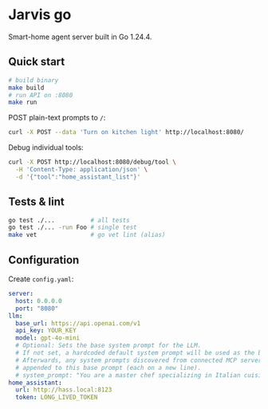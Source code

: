 # Jarvis go

Smart-home agent server built in Go 1.24.4.

## Quick start
```bash
# build binary
make build
# run API on :8080
make run
```

POST plain-text prompts to `/`:
```bash
curl -X POST --data 'Turn on kitchen light' http://localhost:8080/
```
Debug individual tools:
```bash
curl -X POST http://localhost:8080/debug/tool \
  -H 'Content-Type: application/json' \
  -d '{"tool":"home_assistant_list"}'
```

## Tests & lint
```bash
go test ./...          # all tests
go test ./... -run Foo # single test
make vet               # go vet lint (alias)
```

## Configuration
Create `config.yaml`:
```yaml
server:
  host: 0.0.0.0
  port: "8080"
llm:
  base_url: https://api.openai.com/v1
  api_key: YOUR_KEY
  model: gpt-4o-mini
  # Optional: Sets the base system prompt for the LLM.
  # If not set, a hardcoded default system prompt will be used as the base.
  # Afterwards, any system prompts discovered from connected MCP servers will be
  # appended to this base prompt (each on a new line).
  # system_prompt: "You are a master chef specializing in Italian cuisine."
home_assistant:
  url: http://hass.local:8123
  token: LONG_LIVED_TOKEN
```
